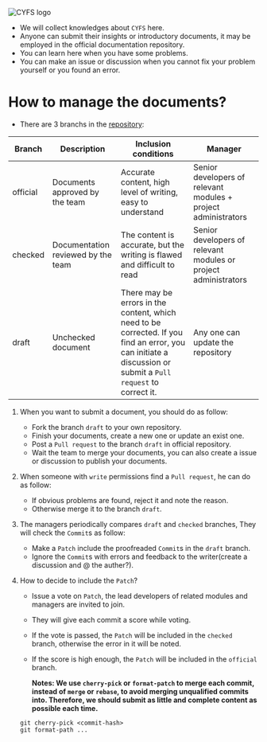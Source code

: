 ![CYFS logo](https://github.com/buckyos/CYFS/blob/main/doc/logos/CYFS_logo.png)

-   We will collect knowledges about `CYFS` here.
-   Anyone can submit their insights or introductory documents, it may be employed in the official documentation repository.
-   You can learn here when you have some problems.
-   You can make an issue or discussion when you cannot fix your problem yourself or you found an error.

# How to manage the documents?

-   There are 3 branchs in the [repository](https://github.com/buckyos/documents):

| Branch   | Description                        | Inclusion conditions                                                                                                                                          | Manager                                                         |
| -------- | ---------------------------------- | ------------------------------------------------------------------------------------------------------------------------------------------------------------- | --------------------------------------------------------------- |
| official | Documents approved by the team     | Accurate content, high level of writing, easy to understand                                                                                                   | Senior developers of relevant modules + project administrators  |
| checked  | Documentation reviewed by the team | The content is accurate, but the writing is flawed and difficult to read                                                                                      | Senior developers of relevant modules or project administrators |
| draft    | Unchecked document                 | There may be errors in the content, which need to be corrected. If you find an error, you can initiate a discussion or submit a `Pull request` to correct it. | Any one can update the repository                               |

1. When you want to submit a document, you should do as follow:

    - Fork the branch `draft` to your own repository.
    - Finish your documents, create a new one or update an exist one.
    - Post a `Pull request` to the branch `draft` in official repository.
    - Wait the team to merge your documents, you can also create a issue or discussion to publish your documents.

2. When someone with `write` permissions find a `Pull request`, he can do as follow:

    - If obvious problems are found, reject it and note the reason.
    - Otherwise merge it to the branch `draft`.

3. The managers periodically compares `draft` and `checked` branches, They will check the `Commit`s as follow:

    - Make a `Patch` include the proofreaded `Commit`s in the `draft` branch.
    - Ignore the `Commit`s with errors and feedback to the writer(create a discussion and @ the auther?).

4. How to decide to include the `Patch`?

    - Issue a vote on `Patch`, the lead developers of related modules and managers are invited to join.
    - They will give each commit a score while voting.
    - If the vote is passed, the `Patch` will be included in the `checked` branch, otherwise the error in it will be noted.
    - If the score is high enough, the `Patch` will be included in the `official` branch.

        **Notes: We use `cherry-pick` or `format-patch` to merge each commit, instead of `merge` or `rebase`, to avoid merging unqualified commits into. Therefore, we should submit as little and complete content as possible each time.**

    ```
    git cherry-pick <commit-hash>
    git format-path ...
    ```
